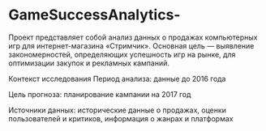 # GameSuccessAnalytics-

Проект представляет собой анализ данных о продажах компьютерных игр для интернет-магазина «Стримчик». Основная цель — выявление закономерностей, определяющих успешность игр на рынке, для оптимизации закупок и рекламных кампаний.

Контекст исследования
Период анализа: данные до 2016 года

Цель прогноза: планирование кампании на 2017 год

Источники данных: исторические данные о продажах, оценки пользователей и критиков, информация о жанрах и платформах
